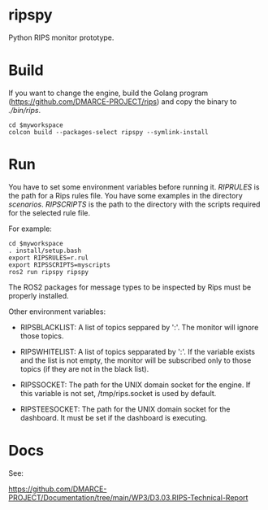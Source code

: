 # ripspy

Python RIPS monitor prototype.

# Build

If you want to change the engine, build the Golang program
(https://github.com/DMARCE-PROJECT/rips) and copy the binary to _./bin/rips_.

```
cd $myworkspace
colcon build --packages-select ripspy --symlink-install
```

# Run

You have to set some environment variables before running it. *RIPRULES* is
the path for a Rips rules file. You have some examples in the directory
_scenarios_. *RIPSCRIPTS* is the path to the directory with the scripts
required for the selected rule file.

For example:

```
cd $myworkspace
. install/setup.bash
export RIPSRULES=r.rul
export RIPSSCRIPTS=myscripts
ros2 run ripspy ripspy
```

The ROS2 packages for message types to be inspected by Rips must
be properly installed.

Other environment variables:

* RIPSBLACKLIST: A list of topics seppared by ':'. The monitor will ignore
those topics.

* RIPSWHITELIST: A list of topics sepparated by ':'. If the variable exists
  and the list is not empty, the monitor will be subscribed only to those
  topics (if they are not in the black list).

* RIPSSOCKET: The path for the UNIX domain socket for the engine. If this
variable is not set, /tmp/rips.socket is used by default.

* RIPSTEESOCKET: The path for the UNIX domain socket for the dashboard.
It must be set if the dashboard is executing.

# Docs

See:

https://github.com/DMARCE-PROJECT/Documentation/tree/main/WP3/D3.03.RIPS-Technical-Report
